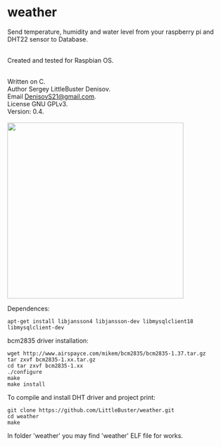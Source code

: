 weather
=======

Send temperature, humidity and water level from your raspberry pi and DHT22 sensor to Database.<br><br>

Created and tested for Raspbian OS.<br><br>

Written on C.<br>
Author Sergey LittleBuster Denisov.<br>
Email DenisovS21@gmail.com.<br>
License GNU GPLv3.<br>
Version: 0.4.<br><br>
<img src="http://s017.radikal.ru/i443/1411/32/23b96d5622e4.jpg" width="400" />
<br>

Dependences:
````
apt-get install libjansson4 libjansson-dev libmysqlclient18 libmysqlclient-dev
````
bcm2835 driver installation:
````
wget http://www.airspayce.com/mikem/bcm2835/bcm2835-1.37.tar.gz
tar zxvf bcm2835-1.xx.tar.gz
cd tar zxvf bcm2835-1.xx
./configure
make
make install
````
To compile and install DHT driver and project print:
````
git clone https://github.com/LittleBuster/weather.git
cd weather
make
````
In folder 'weather' you may find 'weather' ELF file for works.